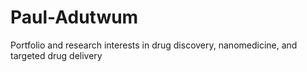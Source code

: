 # Paul-Adutwum
Portfolio and research interests in drug discovery, nanomedicine, and targeted drug delivery
